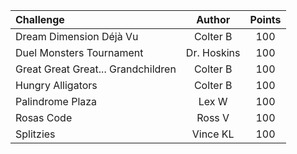 |            Challenge            |            Author            |  Points  |
|           :---------            |           :------:           | :------: |
| Dream Dimension Déjà Vu                     | Colter B                   | 100 |
| Duel Monsters Tournament                       | Dr. Hoskins                     | 100 |
| Great Great Great... Grandchildren                       | Colter B                     | 100 |
| Hungry Alligators                       | Colter B                     | 100 |
| Palindrome Plaza                       | Lex W                    | 100 |
| Rosas Code                       | Ross V                    | 100 |
| Splitzies                       | Vince KL                    | 100 |
